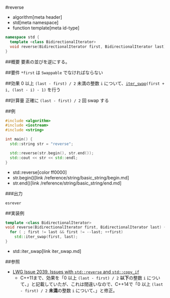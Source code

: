 #reverse
* algorithm[meta header]
* std[meta namespace]
* function template[meta id-type]

```cpp
namespace std {
  template <class BidirectionalIterator>
  void reverse(BidirectionalIterator first, BidirectionalIterator last);
}
```

##概要
要素の並びを逆にする。


##要件
`*first` は `Swappable` でなければならない


##効果
0 以上 `(last - first) / 2` 未満の整数 `i` について、[`iter_swap`](iter_swap.md)`(first + i, (last - i) - 1)` を行う


##計算量
正確に `(last - first) / 2` 回 swap する


##例
```cpp
#include <algorithm>
#include <iostream>
#include <string>

int main() {
  std::string str = "reverse";

  std::reverse(str.begin(), str.end());
  std::cout << str << std::endl;
}
```
* std::reverse[color ff0000]
* str.begin()[link /reference/string/basic_string/begin.md]
* str.end()[link /reference/string/basic_string/end.md]

###出力
```
esrever
```


##実装例
```cpp
template <class BidirectionalIterator>
void reverse(BidirectionalIterator first, BidirectionalIterator last) {
  for ( ; first != last && first != --last; ++first)
    std::iter_swap(first, last);
}
```
* std::iter_swap[link iter_swap.md]


##参照
- [LWG Issue 2039. Issues with `std::reverse` and `std::copy_if`](http://www.open-std.org/jtc1/sc22/wg21/docs/lwg-defects.html#2039)
    - C++11まで、効果を「0 以上 `(last - first) / 2` **以下**の整数 `i` について、」と記載していたが、これは間違いなので、C++14で「0 以上 `(last - first) / 2` **未満**の整数 `i` について、」と修正。

